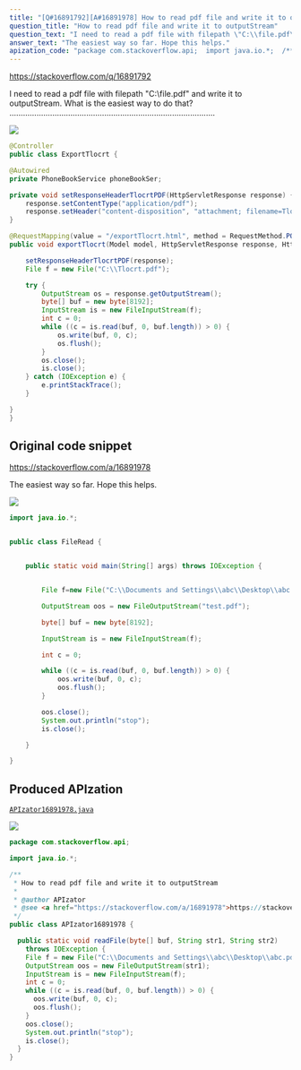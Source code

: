 ```yaml
---
title: "[Q#16891792][A#16891978] How to read pdf file and write it to outputStream"
question_title: "How to read pdf file and write it to outputStream"
question_text: "I need to read a pdf file with filepath \"C:\\file.pdf\" and write it to outputStream. What is the easiest way to do that? ..........................................................................................."
answer_text: "The easiest way so far. Hope this helps."
apization_code: "package com.stackoverflow.api;  import java.io.*;  /**  * How to read pdf file and write it to outputStream  *  * @author APIzator  * @see <a href=\"https://stackoverflow.com/a/16891978\">https://stackoverflow.com/a/16891978</a>  */ public class APIzator16891978 {    public static void readFile(byte[] buf, String str1, String str2)     throws IOException {     File f = new File(\"C:\\\\Documents and Settings\\\\abc\\\\Desktop\\\\abc.pdf\");     OutputStream oos = new FileOutputStream(str1);     InputStream is = new FileInputStream(f);     int c = 0;     while ((c = is.read(buf, 0, buf.length)) > 0) {       oos.write(buf, 0, c);       oos.flush();     }     oos.close();     System.out.println(\"stop\");     is.close();   } }"
---
```


https://stackoverflow.com/q/16891792

I need to read a pdf file with filepath &quot;C:\file.pdf&quot; and write it to outputStream. What is the easiest way to do that?
...........................................................................................


<div class="code-logo"><img src="/stackoverflow.png" /></div>

```java
@Controller
public class ExportTlocrt {

@Autowired
private PhoneBookService phoneBookSer;

private void setResponseHeaderTlocrtPDF(HttpServletResponse response) {
    response.setContentType("application/pdf");
    response.setHeader("content-disposition", "attachment; filename=Tlocrt.pdf" );
} 

@RequestMapping(value = "/exportTlocrt.html", method = RequestMethod.POST)
public void exportTlocrt(Model model, HttpServletResponse response, HttpServletRequest request){

    setResponseHeaderTlocrtPDF(response);
    File f = new File("C:\\Tlocrt.pdf");

    try {
        OutputStream os = response.getOutputStream();
        byte[] buf = new byte[8192];
        InputStream is = new FileInputStream(f);
        int c = 0;
        while ((c = is.read(buf, 0, buf.length)) > 0) {
            os.write(buf, 0, c);
            os.flush();
        }
        os.close();
        is.close();
    } catch (IOException e) {
        e.printStackTrace();
    }

}
}
```


## Original code snippet

https://stackoverflow.com/a/16891978

The easiest way so far. Hope this helps.

<div class="code-logo"><img src="/stackoverflow.png" /></div>

```java
import java.io.*;


public class FileRead {


    public static void main(String[] args) throws IOException {


        File f=new File("C:\\Documents and Settings\\abc\\Desktop\\abc.pdf");

        OutputStream oos = new FileOutputStream("test.pdf");

        byte[] buf = new byte[8192];

        InputStream is = new FileInputStream(f);

        int c = 0;

        while ((c = is.read(buf, 0, buf.length)) > 0) {
            oos.write(buf, 0, c);
            oos.flush();
        }

        oos.close();
        System.out.println("stop");
        is.close();

    }

}
```

## Produced APIzation

[`APIzator16891978.java`](https://github.com/pasqualesalza/apization/raw/main/data/search/APIzator16891978.java)

<div class="code-logo"><img src="/apizator.png" /></div>

```java
package com.stackoverflow.api;

import java.io.*;

/**
 * How to read pdf file and write it to outputStream
 *
 * @author APIzator
 * @see <a href="https://stackoverflow.com/a/16891978">https://stackoverflow.com/a/16891978</a>
 */
public class APIzator16891978 {

  public static void readFile(byte[] buf, String str1, String str2)
    throws IOException {
    File f = new File("C:\\Documents and Settings\\abc\\Desktop\\abc.pdf");
    OutputStream oos = new FileOutputStream(str1);
    InputStream is = new FileInputStream(f);
    int c = 0;
    while ((c = is.read(buf, 0, buf.length)) > 0) {
      oos.write(buf, 0, c);
      oos.flush();
    }
    oos.close();
    System.out.println("stop");
    is.close();
  }
}

```